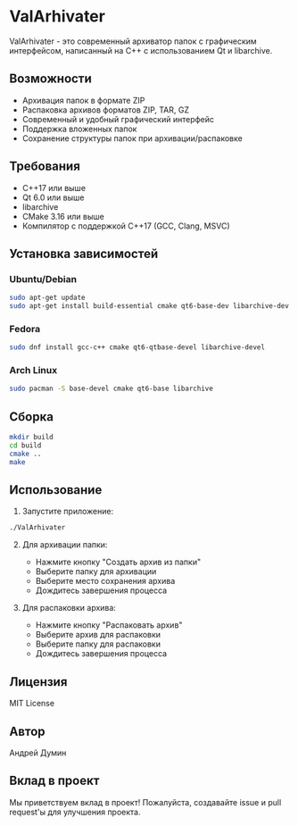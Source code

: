 # ValArhivater

ValArhivater - это современный архиватор папок с графическим интерфейсом, написанный на C++ с использованием Qt и libarchive.

## Возможности

- Архивация папок в формате ZIP
- Распаковка архивов форматов ZIP, TAR, GZ
- Современный и удобный графический интерфейс
- Поддержка вложенных папок
- Сохранение структуры папок при архивации/распаковке

## Требования

- C++17 или выше
- Qt 6.0 или выше
- libarchive
- CMake 3.16 или выше
- Компилятор с поддержкой C++17 (GCC, Clang, MSVC)

## Установка зависимостей

### Ubuntu/Debian
```bash
sudo apt-get update
sudo apt-get install build-essential cmake qt6-base-dev libarchive-dev
```

### Fedora
```bash
sudo dnf install gcc-c++ cmake qt6-qtbase-devel libarchive-devel
```

### Arch Linux
```bash
sudo pacman -S base-devel cmake qt6-base libarchive
```

## Сборка

```bash
mkdir build
cd build
cmake ..
make
```

## Использование

1. Запустите приложение:
```bash
./ValArhivater
```

2. Для архивации папки:
   - Нажмите кнопку "Создать архив из папки"
   - Выберите папку для архивации
   - Выберите место сохранения архива
   - Дождитесь завершения процесса

3. Для распаковки архива:
   - Нажмите кнопку "Распаковать архив"
   - Выберите архив для распаковки
   - Выберите папку для распаковки
   - Дождитесь завершения процесса

## Лицензия

MIT License

## Автор

Андрей Думин

## Вклад в проект

Мы приветствуем вклад в проект! Пожалуйста, создавайте issue и pull request'ы для улучшения проекта. 